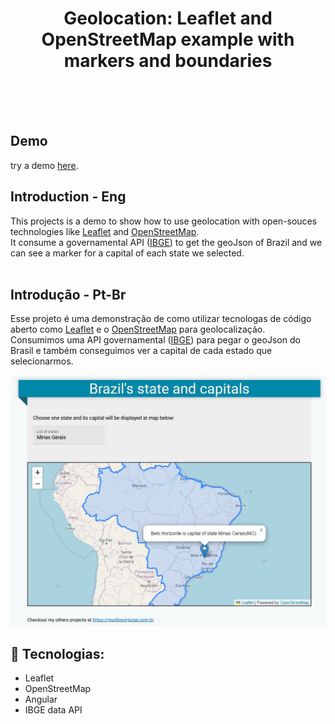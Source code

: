 <h1 align="center">Geolocation: Leaflet and OpenStreetMap example with markers and boundaries</h1>
<br>
<br>
<br>

## Demo  
try a demo <a href="https://geolocation.muriloportugal.com.br" target="_blank">here</a>.
<br>

## Introduction - Eng
This projects is a demo to show how to use geolocation with open-souces technologies like <a href="https://leafletjs.com/" target="_blank">Leaflet</a> and <a href="https://www.openstreetmap.org" target="_blank">OpenStreetMap</a>.  
It consume a governamental API (<a href="https://servicodados.ibge.gov.br" target="_blank">IBGE</a>) to get the geoJson of Brazil and we can see a marker for a capital of each state we selected.
<br>
<br>
## Introdução - Pt-Br
Esse projeto é uma demonstração de como utilizar tecnologas de código aberto como <a href="https://leafletjs.com/" target="_blank">Leaflet</a> e o <a href="https://www.openstreetmap.org" target="_blank">OpenStreetMap</a> para geolocalização.  
Consumimos uma API governamental (<a href="https://servicodados.ibge.gov.br" target="_blank">IBGE</a>) para pegar o geoJson do Brasil e também conseguimos ver a capital de cada estado que selecionarmos.

<img src="https://github.com/muriloportugal/geolocation/blob/main/maps-angular/src/assets/data/geoLocation.jpg">

## :robot: Tecnologias:
- Leaflet
- OpenStreetMap
- Angular
- IBGE data API
